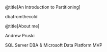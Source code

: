 @title[An Introduction to Partitioning]

dbafromthecold


@title[About me]

Andrew Pruski

SQL Server DBA & Microsoft Data Platform MVP
